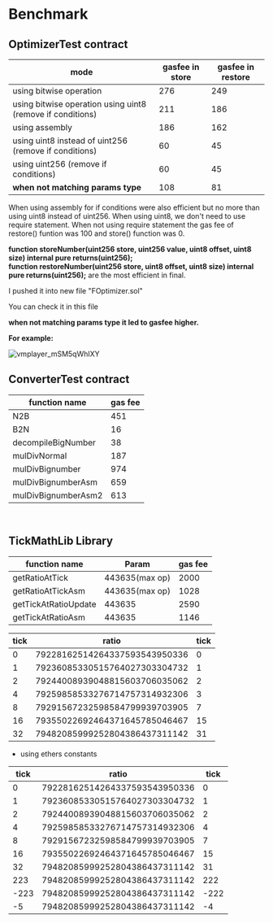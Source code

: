 # Benchmark

 ## OptimizerTest contract

| mode | gasfee in store | gasfee in restore |
| ------ | ------ | ------ |
| using bitwise operation |  276 | 249 |
| using bitwise operation using uint8 (remove if conditions) |  211 | 186 |
| using assembly |  186 | 162 |
| using uint8 instead of uint256 (remove if conditions) |  60 | 45 |
| using uint256 (remove if conditions) |  60 | 45 |
| **when not matching params type** |  108 | 81 |


When using assembly for if conditions were also efficient but no more than using uint8 instead of uint256.
When using uint8, we don't need to use require statement.
When not using require statement the gas fee of restore() funtion was 100 and store() function was 0.

**function storeNumber(uint256 store, uint256 value, uint8 offset, uint8 size) internal pure returns(uint256);**<br>
**function restoreNumber(uint256 store, uint8 offset, uint8 size) internal pure returns(uint256);** 
are the most efficient in final.

I pushed it into new file "FOptimizer.sol"

You can check it in this file

**when not matching params type it led to gasfee higher.**

**For example:**

![vmplayer_mSM5qWhIXY](https://user-images.githubusercontent.com/94333672/193109482-bd565e77-1dd1-404f-bc1b-5f1be4f5b4bb.png)


 ## ConverterTest contract


 | function name | gas fee |
| ------ | ------ |
| N2B |  451 |
| B2N |  16 |
| decompileBigNumber |  38 |
| mulDivNormal |  187 |
| mulDivBignumber |  974 |
| mulDivBignumberAsm |  659 |
| mulDivBignumberAsm2 |  613 |

 <br/>
 
 ## TickMathLib Library

| function name | Param | gas fee |
| ------ | ------ | ------ |
| getRatioAtTick | 443635(max op) | 2000 |
| getRatioAtTickAsm | 443635(max op) | 1028 |
| getTickAtRatioUpdate | 443635 | 2590 |
| getTickAtRatioAsm | 443635 | 1146 |


| tick | ratio | tick |
| ------ | ------ | ------ |
| 0 | 79228162514264337593543950336 | 0 |
| 1 | 79236085330515764027303304732 | 1 |
| 2 | 79244008939048815603706035062 | 2 |
| 4 | 79259858533276714757314932306 | 3 |
| 8 | 79291567232598584799939703905 | 7 |
| 16 | 79355022692464371645785046467 | 15 |
| 32 | 79482085999252804386437311142 | 31 |

- using ethers constants

| tick | ratio | tick |
| ------ | ------ | ------ |
| 0 | 79228162514264337593543950336 | 0 |
| 1 | 79236085330515764027303304732 | 1 |
| 2 | 79244008939048815603706035062 | 2 |
| 4 | 79259858533276714757314932306 | 4 |
| 8 | 79291567232598584799939703905 | 7 |
| 16 | 79355022692464371645785046467 | 15 |
| 32 | 79482085999252804386437311142 | 31 |
| 223 | 79482085999252804386437311142 | 222 |
| -223 | 79482085999252804386437311142 | -222 |
| -5 | 79482085999252804386437311142 | -4 |